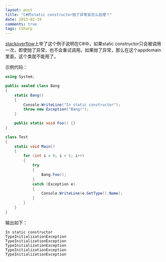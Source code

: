 ```yaml
---
layout: post
title: "C#的static constructor抛了异常会怎么处理？"
date: 2013-02-19
comments: true
tags: CSharp
---
```

<p><a href="http://stackoverflow.com/questions/4737875/exception-in-static-constructor/4737910#4737910">stackoverflow</a>上举了这个例子说明在C#中，如果static constructor只会被调用一次，即使抛了异常，也不会重试调用。如果抛了异常，那么在这个appdomain里面，这个类就不能用了。</p>  <p>示例代码：</p>  

```csharp
using System;

public sealed class Bang
{
    static Bang()
    {
        Console.WriteLine("In static constructor");
        throw new Exception("Bang!");
    }

    public static void Foo() {}
}

class Test
{
    static void Main()
    {
        for (int i = 0; i < 5; i++)
        {
            try
            {
                Bang.Foo();
            }
            catch (Exception e)
            {
                Console.WriteLine(e.GetType().Name);
            }
        }
    }
}
```



<p>输出如下：</p>

```
In static constructor
TypeInitializationException
TypeInitializationException
TypeInitializationException
TypeInitializationException
TypeInitializationException
```